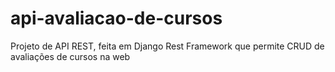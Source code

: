 # api-avaliacao-de-cursos
Projeto de API REST, feita em Django Rest Framework que permite CRUD de avaliações de cursos na web

